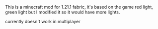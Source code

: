 This is a minecraft mod for 1.21.1 fabric, it's based on the game red light, green light but I modified it so it would have more lights.

currently doesn't work in multiplayer

